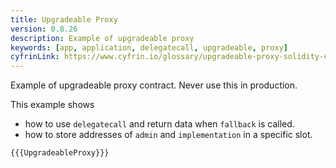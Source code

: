 ```yaml
---
title: Upgradeable Proxy
version: 0.8.26
description: Example of upgradeable proxy
keywords: [app, application, delegatecall, upgradeable, proxy]
cyfrinLink: https://www.cyfrin.io/glossary/upgradeable-proxy-solidity-code-example
---
```


Example of upgradeable proxy contract. Never use this in production.

This example shows

- how to use `delegatecall` and return data when `fallback` is called.
- how to store addresses of `admin` and `implementation` in a specific slot.

```solidity
{{{UpgradeableProxy}}}
```
